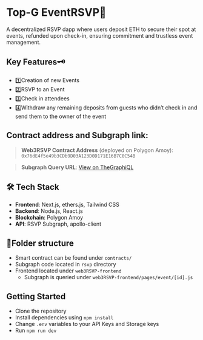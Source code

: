 # Top-G EventRSVP📧

A decentralized RSVP dapp where users deposit ETH to secure their spot at events, refunded upon check-in, ensuring commitment and trustless event management.

## Key Features🗝

- 1️⃣Creation of new Events
- 2️⃣RSVP to an Event
- 3️⃣Check in attendees
- 4️⃣Withdraw any remaining deposits from guests who didn’t check in and send them to the owner of the event

## Contract address and Subgraph link:

> **Web3RSVP Contract Address** (deployed on Polygon Amoy):
> `0x76dE4f5e49b3CDb9D03A123D0D171E16B7C0C54B`

> **Subgraph Query URL**:
> [View on TheGraphiQL](https://api.studio.thegraph.com/query/55877/rsvp/version/latest)

## 🛠️ Tech Stack
- **Frontend**: Next.js, ethers.js, Tailwind CSS
- **Backend**: Node.js, React.js
- **Blockchain**: Polygon Amoy
- **API**: RSVP Subgraph, apollo-client

## 📂Folder structure

- Smart contract can be found under `contracts/`
- Subgraph code located in `rsvp` directory
- Frontend located under `web3RSVP-frontend`
  - Subgraph is queried under `web3RSVP-frontend/pages/event/[id].js`
 
## Getting Started

- Clone the repository
- Install dependencies using `npm install`
- Change `.env` variables to your API Keys and Storage keys
- Run `npm run dev`

